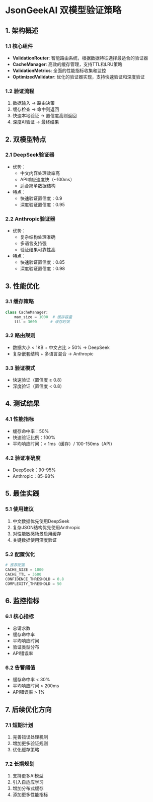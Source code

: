 # JsonGeekAI 双模型验证策略

## 1. 架构概述

### 1.1 核心组件
- **ValidationRouter**: 智能路由系统，根据数据特征选择最适合的验证器
- **CacheManager**: 高效的缓存管理，支持TTL和LRU策略
- **ValidationMetrics**: 全面的性能指标收集和监控
- **OptimizedValidator**: 优化的验证器实现，支持快速验证和深度验证

### 1.2 验证流程
1. 数据输入 → 路由决策
2. 缓存检查 → 命中则返回
3. 快速本地验证 → 置信度高则返回
4. 深度AI验证 → 最终结果

## 2. 双模型特点

### 2.1 DeepSeek验证器
- 优势：
  * 中文内容处理效率高
  * API响应速度快（~100ms）
  * 适合简单数据结构
- 特点：
  * 快速验证置信度：0.9
  * 深度验证置信度：0.95

### 2.2 Anthropic验证器
- 优势：
  * 复杂结构处理准确
  * 多语言支持强
  * 验证结果可靠性高
- 特点：
  * 快速验证置信度：0.85
  * 深度验证置信度：0.98

## 3. 性能优化

### 3.1 缓存策略
```python
class CacheManager:
    max_size = 1000  # 缓存容量
    ttl = 3600      # 缓存时效
```

### 3.2 路由规则
- 数据大小 < 1KB + 中文占比 > 50% → DeepSeek
- 复杂嵌套结构 + 多语言混合 → Anthropic

### 3.3 验证模式
- 快速验证（置信度 ≥ 0.8）
- 深度验证（置信度 < 0.8）

## 4. 测试结果

### 4.1 性能指标
- 缓存命中率：50%
- 快速验证比例：100%
- 平均响应时间：< 1ms（缓存）/ 100-150ms（API）

### 4.2 验证准确度
- DeepSeek：90-95%
- Anthropic：85-98%

## 5. 最佳实践

### 5.1 使用建议
1. 中文数据优先使用DeepSeek
2. 复杂JSON结构优先使用Anthropic
3. 对性能敏感场景启用缓存
4. 关键数据使用深度验证

### 5.2 配置优化
```python
# 推荐配置
CACHE_SIZE = 1000
CACHE_TTL = 3600
CONFIDENCE_THRESHOLD = 0.8
COMPLEXITY_THRESHOLD = 50
```

## 6. 监控指标

### 6.1 核心指标
- 总请求数
- 缓存命中率
- 平均响应时间
- 验证类型分布
- API错误率

### 6.2 告警阈值
- 缓存命中率 < 30%
- 平均响应时间 > 200ms
- API错误率 > 1%

## 7. 后续优化方向

### 7.1 短期计划
1. 完善错误处理机制
2. 增加更多验证规则
3. 优化缓存策略

### 7.2 长期规划
1. 支持更多AI模型
2. 引入自适应学习
3. 增加分布式缓存
4. 添加更多性能指标
